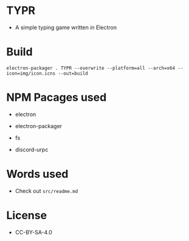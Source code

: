 # TYPR

-   A simple typing game written in Electron

# Build

`electron-packager . TYPR --overwrite --platform=all --arch=x64 --icon=img/icon.icns --out=build`

# NPM Pacages used

-   electron
-   electron-packager

-   fs
-   discord-urpc

# Words used

-   Check out `src/readme.md`

# License

-   CC-BY-SA-4.0
